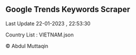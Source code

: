 

## Google Trends Keywords Scraper 
 
Last Update 22-01-2023 , 22:53:30

Country List :
VIETNAM.json



© Abdul Muttaqin 
